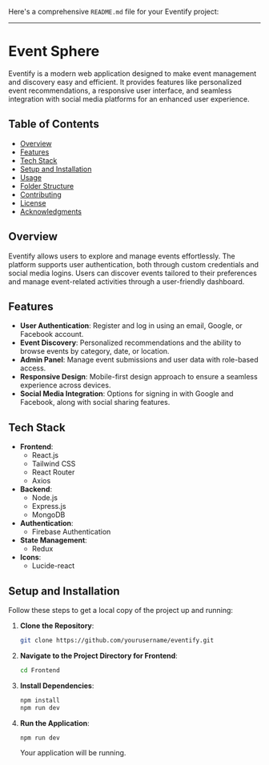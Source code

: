 Here's a comprehensive `README.md` file for your Eventify project:

---

# Event Sphere

Eventify is a modern web application designed to make event management and discovery easy and efficient. It provides features like personalized event recommendations, a responsive user interface, and seamless integration with social media platforms for an enhanced user experience.

## Table of Contents

- [Overview](#overview)
- [Features](#features)
- [Tech Stack](#tech-stack)
- [Setup and Installation](#setup-and-installation)
- [Usage](#usage)
- [Folder Structure](#folder-structure)
- [Contributing](#contributing)
- [License](#license)
- [Acknowledgments](#acknowledgments)

## Overview

Eventify allows users to explore and manage events effortlessly. The platform supports user authentication, both through custom credentials and social media logins. Users can discover events tailored to their preferences and manage event-related activities through a user-friendly dashboard.

## Features

- **User Authentication**: Register and log in using an email, Google, or Facebook account.
- **Event Discovery**: Personalized recommendations and the ability to browse events by category, date, or location.
- **Admin Panel**: Manage event submissions and user data with role-based access.
- **Responsive Design**: Mobile-first design approach to ensure a seamless experience across devices.
- **Social Media Integration**: Options for signing in with Google and Facebook, along with social sharing features.

## Tech Stack

- **Frontend**: 
  - React.js
  - Tailwind CSS
  - React Router
  - Axios
- **Backend**:
  - Node.js
  - Express.js
  - MongoDB
- **Authentication**: 
  - Firebase Authentication
- **State Management**: 
  - Redux
- **Icons**: 
  - Lucide-react

## Setup and Installation

Follow these steps to get a local copy of the project up and running:

1. **Clone the Repository**:
   ```bash
   git clone https://github.com/yourusername/eventify.git
   ```

2. **Navigate to the Project Directory for Frontend**:
   ```bash
   cd Frontend
   ```

3. **Install Dependencies**:
   ```bash
   npm install
   npm run dev
   ```

5. **Run the Application**:
   ```bash
   npm run dev
   ```
   Your application will be running.
